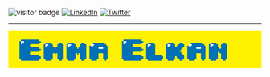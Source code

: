 <img src="https://visitor-badge.laobi.icu/badge?page_id=emelkan.emelkan" alt="visitor badge"/> [![LinkedIn](https://img.shields.io/badge/LinkedIn-Emma_Elkan-blue)](https://www.linkedin.com/in/emma-elkan-tester/) [![Twitter](https://img.shields.io/badge/Twitter-@Em_Elkan-blue)](https://twitter.com/eM_Elkan)
___

<img src="https://github.com/EmElkan/EmElkan/blob/master/EmmaElkanGitHubBanner.gif" alt="Banner that says Emma Elkan - A cartoon dog pops up and down">
<!--
**EmElkan/EmElkan** is a ✨ _special_ ✨ repository because its `README.md` (this file) appears on your GitHub profile.

Here are some ideas to get you started:

- 🔭 I’m currently working on ...
- 🌱 I’m currently learning ...
- 👯 I’m looking to collaborate on ...
- 🤔 I’m looking for help with ...
- 💬 Ask me about ...
- 📫 How to reach me: ...
- 😄 Pronouns: ...
- ⚡ Fun fact: ...
-->
